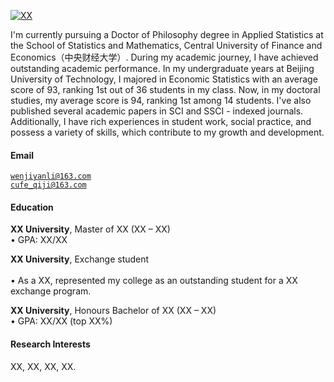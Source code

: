 [![XX](https://img.shields.io/badge/XX-github-blue?logo=github)](https://github.com/XX)

I'm currently pursuing a Doctor of Philosophy degree in Applied Statistics at the School of Statistics and Mathematics, Central University of Finance and Economics（中央财经大学）. During my academic journey, I have achieved outstanding academic performance. In my undergraduate years at Beijing University of Technology, I majored in Economic Statistics with an average score of 93, ranking 1st out of 36 students in my class. Now, in my doctoral studies, my average score is 94, ranking 1st among 14 students. I've also published several academic papers in SCI and SSCI - indexed journals. Additionally, I have rich experiences in student work, social practice, and possess a variety of skills, which contribute to my growth and development.

#### Email  
<code>wenjiyanli@163.com</code>  
<code>cufe_qiji@163.com</code>

#### Education  
**XX University**, Master of XX (XX – XX)  
• GPA: XX/XX  

**XX University**, Exchange student <br>  
• As a XX, represented my college as an outstanding student for a XX exchange program.  

**XX University**, Honours Bachelor of XX (XX – XX)  
• GPA: XX/XX (top XX%)  

#### Research Interests  
XX, XX, XX, XX.
